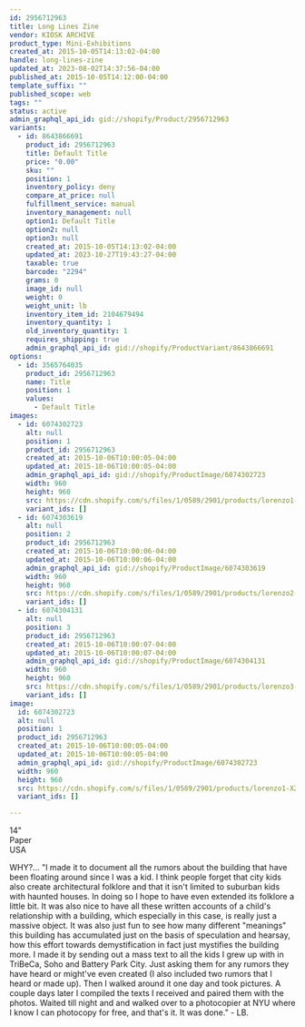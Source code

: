 ```yaml
---
id: 2956712963
title: Long Lines Zine
vendor: KIOSK ARCHIVE
product_type: Mini-Exhibitions
created_at: 2015-10-05T14:13:02-04:00
handle: long-lines-zine
updated_at: 2023-08-02T14:37:56-04:00
published_at: 2015-10-05T14:12:00-04:00
template_suffix: ""
published_scope: web
tags: ""
status: active
admin_graphql_api_id: gid://shopify/Product/2956712963
variants:
  - id: 8643866691
    product_id: 2956712963
    title: Default Title
    price: "0.00"
    sku: ""
    position: 1
    inventory_policy: deny
    compare_at_price: null
    fulfillment_service: manual
    inventory_management: null
    option1: Default Title
    option2: null
    option3: null
    created_at: 2015-10-05T14:13:02-04:00
    updated_at: 2023-10-27T19:43:27-04:00
    taxable: true
    barcode: "2294"
    grams: 0
    image_id: null
    weight: 0
    weight_unit: lb
    inventory_item_id: 2104679494
    inventory_quantity: 1
    old_inventory_quantity: 1
    requires_shipping: true
    admin_graphql_api_id: gid://shopify/ProductVariant/8643866691
options:
  - id: 3565764035
    product_id: 2956712963
    name: Title
    position: 1
    values:
      - Default Title
images:
  - id: 6074302723
    alt: null
    position: 1
    product_id: 2956712963
    created_at: 2015-10-06T10:00:05-04:00
    updated_at: 2015-10-06T10:00:05-04:00
    admin_graphql_api_id: gid://shopify/ProductImage/6074302723
    width: 960
    height: 960
    src: https://cdn.shopify.com/s/files/1/0589/2901/products/lorenzo1-X2.jpg?v=1444140005
    variant_ids: []
  - id: 6074303619
    alt: null
    position: 2
    product_id: 2956712963
    created_at: 2015-10-06T10:00:06-04:00
    updated_at: 2015-10-06T10:00:06-04:00
    admin_graphql_api_id: gid://shopify/ProductImage/6074303619
    width: 960
    height: 960
    src: https://cdn.shopify.com/s/files/1/0589/2901/products/lorenzo2-X2.jpg?v=1444140006
    variant_ids: []
  - id: 6074304131
    alt: null
    position: 3
    product_id: 2956712963
    created_at: 2015-10-06T10:00:07-04:00
    updated_at: 2015-10-06T10:00:07-04:00
    admin_graphql_api_id: gid://shopify/ProductImage/6074304131
    width: 960
    height: 960
    src: https://cdn.shopify.com/s/files/1/0589/2901/products/lorenzo3-X2.jpg?v=1444140007
    variant_ids: []
image:
  id: 6074302723
  alt: null
  position: 1
  product_id: 2956712963
  created_at: 2015-10-06T10:00:05-04:00
  updated_at: 2015-10-06T10:00:05-04:00
  admin_graphql_api_id: gid://shopify/ProductImage/6074302723
  width: 960
  height: 960
  src: https://cdn.shopify.com/s/files/1/0589/2901/products/lorenzo1-X2.jpg?v=1444140005
  variant_ids: []

---
```


14"  
Paper  
USA

WHY?... "I made it to document all the rumors about the building that have been floating around since I was a kid. I think people forget that city kids also create architectural folklore and that it isn't limited to suburban kids with haunted houses. In doing so I hope to have even extended its folklore a little bit. It was also nice to have all these written accounts of a child's relationship with a building, which especially in this case, is really just a massive object. It was also just fun to see how many different "meanings" this building has accumulated just on the basis of speculation and hearsay, how this effort towards demystification in fact just mystifies the building more. I made it by sending out a mass text to all the kids I grew up with in TriBeCa, Soho and Battery Park City. Just asking them for any rumors they have heard or might've even created (I also included two rumors that I heard or made up). Then I walked around it one day and took pictures. A couple days later I compiled the texts I received and paired them with the photos. Waited till night and and walked over to a photocopier at NYU where I know I can photocopy for free, and that's it. It was done." - LB.